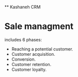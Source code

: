 ** Kashaneh CRM

# Sale managment

includes 6 phases:

- Reaching a potential customer.
- Customer acquisition.
- Conversion.
- Customer retention.
- Customer loyalty.
